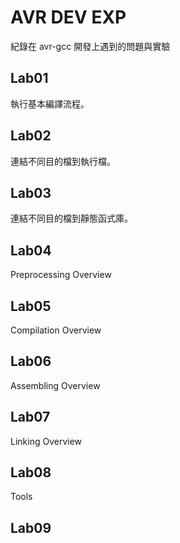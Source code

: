 # AVR DEV EXP
紀錄在 avr-gcc 開發上遇到的問題與實驗

## Lab01
執行基本編譯流程。
## Lab02
連結不同目的檔到執行檔。
## Lab03
連結不同目的檔到靜態函式庫。

## Lab04
Preprocessing Overview

## Lab05
Compilation Overview

## Lab06
Assembling Overview

## Lab07
Linking Overview

## Lab08
Tools

## Lab09
